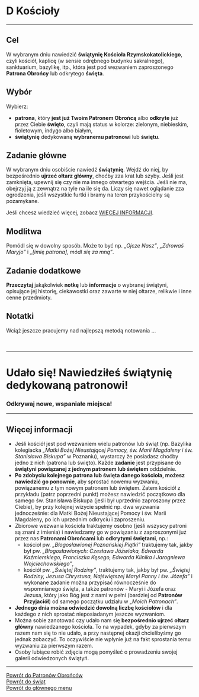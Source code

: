 # <span class="status status-list"><span class="status status-list">D</span> Kościoły</span>
---
## Cel
W <span class="selected-day-info">wybranym dniu</span> nawiedzić **świątynię Kościoła Rzymskokatolickiego**, czyli kościół, kaplicę (w sensie odrębnego budynku sakralnego), sanktuarium, bazylikę, itp., która jest pod wezwaniem zaproszonego **Patrona Obrońcy** lub odkrytego **święta**.
## Wybór
Wybierz:
- **patrona**, który **jest już Twoim Patronem Obrońcą** albo **odkryte** już przez Ciebie **święto**, czyli mają status w kolorze: <span class="status status-green">zielonym</span>, <span class="status status-blue">niebieskim</span>, <span class="status status-violet">fioletowym</span>, <span class="status status-indigo">indygo</span> albo <span class="status status-white">białym</span>,
- **świątynię** dedykowaną **wybranemu patronowi** lub **świętu**.
## Zadanie główne
W <span class="selected-day-info">wybranym dniu</span> osobiście nawiedź **świątynię**. Wejdź do niej, by bezpośrednio **ujrzeć ołtarz główny**, choćby zza krat lub szyby. Jeśli jest zamknięta, upewnij się czy nie ma innego otwartego wejścia. Jeśli nie ma, obejrzyj ją z zewnątrz na tyle na ile się da. Liczy się nawet oglądanie zza ogrodzenia, jeśli wszystkie furtki i bramy na teren przykościelny są pozamykane.

Jeśli chcesz wiedzieć więcej, zobacz [WIĘCEJ INFORMACJI](#koscioly-wiecej-informacji).
## Modlitwa
Pomódl się w dowolny sposób. Może to być np. _„Ojcze Nasz”_, _„Zdrowaś Maryjo”_ i _„[imię patrona], módl się za mną”_.
## Zadanie dodatkowe
**Przeczytaj** jakąkolwiek **notkę** lub **informacje** o wybranej świątyni, opisujące jej historię, ciekawostki oraz zawarte w niej ołtarze, relikwie i inne cenne przedmioty.
## Notatki
Wciąż jeszcze pracujemy nad najlepszą metodą notowania ...
<br />
<br />
<br />

---
# Udało się! Nawiedziłeś świątynię dedykowaną patronowi!
### Odkrywaj nowe, wspaniałe miejsca!
---

## <span id="koscioly-wiecej-informacji">Więcej informacji</span>
- Jeśli kościół jest pod wezwaniem wielu patronów lub świąt (np. Bazylika kolegiacka _„Matki Bożej Nieustającej Pomocy, św. Marii Magdaleny i św. Stanisława Biskupa”_ w Poznaniu), wystarczy że posiadasz choćby jedno z nich (patrona lub święto). Każde **zadanie** jest przypisane do **świątyni powiązanej z jednym patronem lub świętem** oddzielnie.
- **Po zdobyciu kolejnego patrona lub święta danego kościoła, możesz nawiedzić go ponownie**, aby sprostać nowemu wyzwaniu, powiązanemu z tym nowym patronem lub świętem. Zatem kościół z przykładu (patrz poprzedni punkt) możesz nawiedzić początkowo dla samego św. Stanisława Biskupa (jeśli był uprzednio zaproszony przez Ciebie), by przy kolejnej wizycie spełnić np. dwa wyzwania jednocześnie: dla Matki Bożej Nieustającej Pomocy i św. Marii Magdaleny, po ich uprzednim odkryciu i zaproszeniu.
- Zbiorowe wezwania kościoła traktujemy osobno (jeśli wszyscy patroni są znani z imienia) i nawiedzamy go w powiązaniu z zaproszonymi już przez nas **Patronami Obrońcami** lub **odkrytymi świętami**, np.:
  - kościoł pw. _„Błogosławionej Poznańskiej Piątki”_ traktujemy tak, jakby był pw. _„Błogosławionych: Czesława Jóźwiaka, Edwarda Kaźmierskiego, Franciszka Kęsego, Edwarda Klinika i Jarogniewa Wojciechowskiego”_,
  - kościół pw. _„Świętej Rodziny”_, traktujemy tak, jakby był pw. _„Świętej Rodziny, Jezusa Chrystusa, Najświętszej Maryi Panny i św. Józefa”_ i wykonane zadanie można przypisać równocześnie do wspomnianego święta, a także patronów - Maryi i Józefa oraz Jezusa, który jako Bóg jest z nami w pełni (bardziej od **Patronów Przyjaciół**) od samego początku udziału w _„Moich Patronach”_.
- **Jednego dnia można odwiedzić dowolną liczbę kościołów** i dla każdego z nich sprostać nieposiadanym jeszcze wyzwaniom.
- Można sobie zanotować czy udało nam się **bezpośrednio ujrzeć ołtarz główny** nawiedzanego kościoła. To na wypadek, gdyby za pierwszym razem nam się to nie udało, a przy następnej okazji chcielibyśmy go jednak zobaczyć. To oczywiście nie wpłynie już na fakt sprostania temu wyzwaniu za pierwszym razem.
- Osoby lubiące robić zdjęcia mogą pomyśleć o prowadzeniu swojej galerii odwiedzonych świątyń.

---
[Powrót do Patronów Obrońców](patroni_obroncy_ex.md)  
[Powrót do świąt](swieta_ex.md)  
[Powrót do głównego menu](index.md)
